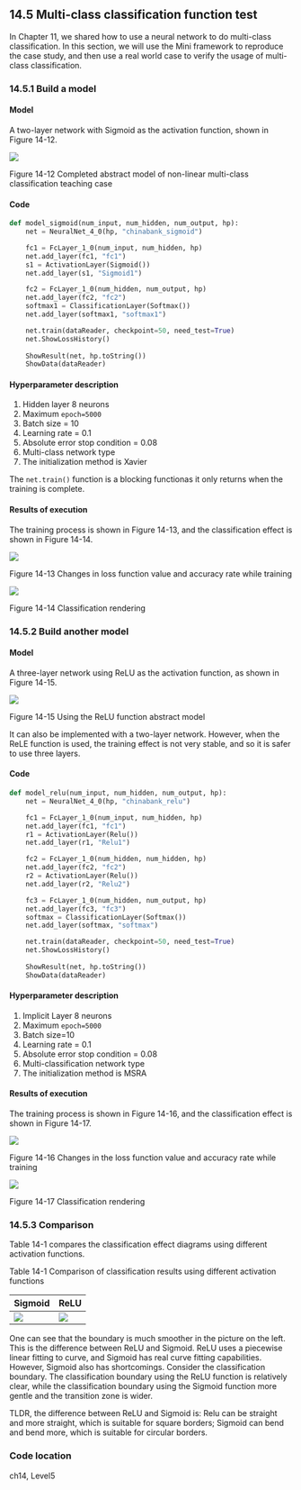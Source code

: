 <!--Copyright © Microsoft Corporation. All rights reserved.
  适用于[License](https://github.com/Microsoft/ai-edu/blob/master/LICENSE.md)版权许可-->

## 14.5 Multi-class classification function test

In Chapter 11, we shared how to use a neural network to do multi-class classification. In this section, we will use the Mini framework to reproduce the case study, and then use a real world case to verify the usage of multi-class classification. 

### 14.5.1 Build a model

#### Model

A two-layer network with Sigmoid as the activation function, shown in Figure 14-12. 

<img src="https://aiedugithub4a2.blob.core.windows.net/a2-images/Images/14/ch11_net_sigmoid.png" />

Figure 14-12 Completed abstract model of non-linear multi-class classification teaching case 

#### Code

```Python
def model_sigmoid(num_input, num_hidden, num_output, hp):
    net = NeuralNet_4_0(hp, "chinabank_sigmoid")

    fc1 = FcLayer_1_0(num_input, num_hidden, hp)
    net.add_layer(fc1, "fc1")
    s1 = ActivationLayer(Sigmoid())
    net.add_layer(s1, "Sigmoid1")

    fc2 = FcLayer_1_0(num_hidden, num_output, hp)
    net.add_layer(fc2, "fc2")
    softmax1 = ClassificationLayer(Softmax())
    net.add_layer(softmax1, "softmax1")

    net.train(dataReader, checkpoint=50, need_test=True)
    net.ShowLossHistory()
    
    ShowResult(net, hp.toString())
    ShowData(dataReader)
```

#### Hyperparameter description 

1. Hidden layer 8 neurons 
2. Maximum `epoch=5000` 
3. Batch size = 10 
4. Learning rate = 0.1 
5. Absolute error stop condition = 0.08 
6. Multi-class network type 
7. The initialization method is Xavier 

The `net.train()` function is a blocking functionas it only returns when the training is complete.

#### Results of execution

The training process is shown in Figure 14-13, and the classification effect is shown in Figure 14-14.

<img src="https://aiedugithub4a2.blob.core.windows.net/a2-images/Images/14/ch11_loss_sigmoid.png" />

Figure 14-13 Changes in loss function value and accuracy rate while training 

<img src="https://aiedugithub4a2.blob.core.windows.net/a2-images/Images/14/ch11_result_sigmoid.png" ch="500" />

Figure 14-14 Classification rendering 

### 14.5.2 Build another model

#### Model

A three-layer network using ReLU as the activation function, as shown in Figure 14-15. 

<img src="https://aiedugithub4a2.blob.core.windows.net/a2-images/Images/14/ch11_net_relu.png" />

Figure 14-15 Using the ReLU function abstract model 

It can also be implemented with a two-layer network. However, when the ReLE function is used, the training effect is not very stable, and so it is safer to use three layers.

#### Code

```Python
def model_relu(num_input, num_hidden, num_output, hp):
    net = NeuralNet_4_0(hp, "chinabank_relu")

    fc1 = FcLayer_1_0(num_input, num_hidden, hp)
    net.add_layer(fc1, "fc1")
    r1 = ActivationLayer(Relu())
    net.add_layer(r1, "Relu1")

    fc2 = FcLayer_1_0(num_hidden, num_hidden, hp)
    net.add_layer(fc2, "fc2")
    r2 = ActivationLayer(Relu())
    net.add_layer(r2, "Relu2")

    fc3 = FcLayer_1_0(num_hidden, num_output, hp)
    net.add_layer(fc3, "fc3")
    softmax = ClassificationLayer(Softmax())
    net.add_layer(softmax, "softmax")

    net.train(dataReader, checkpoint=50, need_test=True)
    net.ShowLossHistory()
    
    ShowResult(net, hp.toString())
    ShowData(dataReader)    
```

#### Hyperparameter description 

1. Implicit Layer 8 neurons 
2. Maximum `epoch=5000`
3. Batch size=10 
4. Learning rate = 0.1 
5. Absolute error stop condition = 0.08 
6. Multi-classification network type 
7. The initialization method is MSRA 

#### Results of execution

The training process is shown in Figure 14-16, and the classification effect is shown in Figure 14-17.

<img src="https://aiedugithub4a2.blob.core.windows.net/a2-images/Images/14/ch11_loss_relu.png" />

Figure 14-16 Changes in the loss function value and accuracy rate while training 

<img src="https://aiedugithub4a2.blob.core.windows.net/a2-images/Images/14/ch11_result_relu.png" ch="500" />

Figure 14-17 Classification rendering 

### 14.5.3 Comparison

Table 14-1 compares the classification effect diagrams using different activation functions. 

Table 14-1 Comparison of classification results using different activation functions 

|Sigmoid|ReLU|
|---|---|
|<img src='https://aiedugithub4a2.blob.core.windows.net/a2-images/Images/14/ch11_result_sigmoid.png'/>|<img src='https://aiedugithub4a2.blob.core.windows.net/a2-images/Images/14/ch11_result_relu.png'/>|

One can see that the boundary is much smoother in the picture on the left. This is the difference between ReLU and Sigmoid. ReLU uses a piecewise linear fitting to curve, and Sigmoid has real curve fitting capabilities. However, Sigmoid also has shortcomings. Consider the classification boundary. The classification boundary using the ReLU function is relatively clear, while the classification boundary using the Sigmoid function more gentle and the transition zone is wider.

TLDR, the difference between ReLU and Sigmoid is: Relu can be straight and more straight, which is suitable for square borders; Sigmoid can bend and bend more, which is suitable for circular borders. 

### Code location 

ch14, Level5
